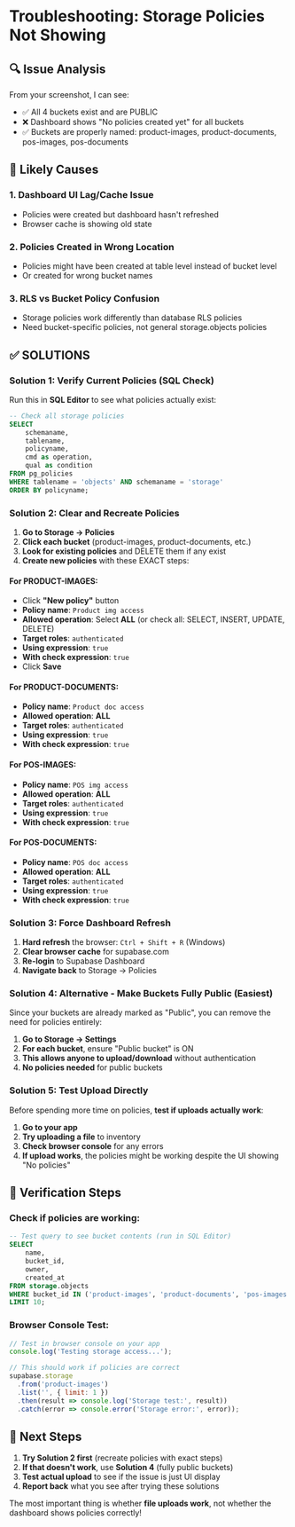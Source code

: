 # Troubleshooting: Storage Policies Not Showing

## 🔍 Issue Analysis

From your screenshot, I can see:
- ✅ All 4 buckets exist and are PUBLIC
- ❌ Dashboard shows "No policies created yet" for all buckets
- ✅ Buckets are properly named: product-images, product-documents, pos-images, pos-documents

## 🚨 Likely Causes

### 1. **Dashboard UI Lag/Cache Issue**
- Policies were created but dashboard hasn't refreshed
- Browser cache is showing old state

### 2. **Policies Created in Wrong Location**
- Policies might have been created at table level instead of bucket level
- Or created for wrong bucket names

### 3. **RLS vs Bucket Policy Confusion**
- Storage policies work differently than database RLS policies
- Need bucket-specific policies, not general storage.objects policies

## ✅ SOLUTIONS

### **Solution 1: Verify Current Policies (SQL Check)**

Run this in **SQL Editor** to see what policies actually exist:

```sql
-- Check all storage policies
SELECT 
    schemaname,
    tablename, 
    policyname,
    cmd as operation,
    qual as condition
FROM pg_policies 
WHERE tablename = 'objects' AND schemaname = 'storage'
ORDER BY policyname;
```

### **Solution 2: Clear and Recreate Policies**

1. **Go to Storage → Policies**
2. **Click each bucket** (product-images, product-documents, etc.)
3. **Look for existing policies** and DELETE them if any exist
4. **Create new policies** with these EXACT steps:

#### For PRODUCT-IMAGES:
- Click **"New policy"** button
- **Policy name**: `Product img access`
- **Allowed operation**: Select **ALL** (or check all: SELECT, INSERT, UPDATE, DELETE)
- **Target roles**: `authenticated`
- **Using expression**: `true`
- **With check expression**: `true`
- Click **Save**

#### For PRODUCT-DOCUMENTS:
- **Policy name**: `Product doc access`
- **Allowed operation**: **ALL**
- **Target roles**: `authenticated`
- **Using expression**: `true`
- **With check expression**: `true`

#### For POS-IMAGES:
- **Policy name**: `POS img access`
- **Allowed operation**: **ALL**
- **Target roles**: `authenticated`
- **Using expression**: `true`
- **With check expression**: `true`

#### For POS-DOCUMENTS:
- **Policy name**: `POS doc access`
- **Allowed operation**: **ALL**
- **Target roles**: `authenticated`
- **Using expression**: `true`
- **With check expression**: `true`

### **Solution 3: Force Dashboard Refresh**

1. **Hard refresh** the browser: `Ctrl + Shift + R` (Windows)
2. **Clear browser cache** for supabase.com
3. **Re-login** to Supabase Dashboard
4. **Navigate back** to Storage → Policies

### **Solution 4: Alternative - Make Buckets Fully Public (Easiest)**

Since your buckets are already marked as "Public", you can remove the need for policies entirely:

1. **Go to Storage → Settings**
2. **For each bucket**, ensure "Public bucket" is ON
3. **This allows anyone to upload/download** without authentication
4. **No policies needed** for public buckets

### **Solution 5: Test Upload Directly**

Before spending more time on policies, **test if uploads actually work**:

1. **Go to your app**
2. **Try uploading a file** to inventory
3. **Check browser console** for any errors
4. **If upload works**, the policies might be working despite the UI showing "No policies"

## 🧪 Verification Steps

### Check if policies are working:
```sql
-- Test query to see bucket contents (run in SQL Editor)
SELECT 
    name,
    bucket_id,
    owner,
    created_at
FROM storage.objects 
WHERE bucket_id IN ('product-images', 'product-documents', 'pos-images', 'pos-documents')
LIMIT 10;
```

### Browser Console Test:
```javascript
// Test in browser console on your app
console.log('Testing storage access...');

// This should work if policies are correct
supabase.storage
  .from('product-images')
  .list('', { limit: 1 })
  .then(result => console.log('Storage test:', result))
  .catch(error => console.error('Storage error:', error));
```

## 🎯 Next Steps

1. **Try Solution 2 first** (recreate policies with exact steps)
2. **If that doesn't work**, use **Solution 4** (fully public buckets)
3. **Test actual upload** to see if the issue is just UI display
4. **Report back** what you see after trying these solutions

The most important thing is whether **file uploads work**, not whether the dashboard shows policies correctly!
